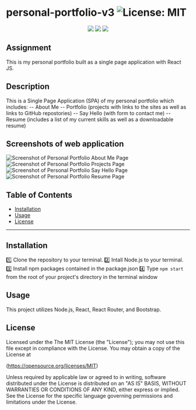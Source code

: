 # personal-portfolio-v3 ![License: MIT](https://img.shields.io/badge/License-MIT-yellow.svg)

  <p align="center">
    <img src="https://img.shields.io/badge/Javascript-yellow" />
    <img src="https://img.shields.io/badge/-Node.js-green" />
    <img src="https://img.shields.io/badge/-React-blue" />

## Assignment
  This is my personal portfolio built as a single page application with React JS. 
  
## Description
  This is a Single Page Application \(SPA\) of my personal portfolio which includes:
  -- About Me 
  -- Portfolio \(projects with links to the sites as well as links to GitHub repostories\)
  -- Say Hello \(with form to contact me\)
  -- Resume \(includes a list of my current skills as well as a downloadable resume\)

## Screenshots of web application 

![Screenshot of Personal Portfolio About Me Page](./assets/images/screenshot-about-me.png)
![Screenshot of Personal Portfolio Projects Page](./assets/images/screenshot-projects.png)
![Screenshot of Personal Portfolio Say Hello Page](./assets/images/screenshot-contact.png)
![Screenshot of Personal Portfolio Resume Page](./assets/images/screenshot-resume.png)

## Table of Contents

* [Installation](#installation)
* [Usage](#usage)
* [License](#license)

* * *

## Installation
  :one: Clone the repository to your terminal. 
  :two: Intall Node.js to your terminal. 
  :three: Install npm packages contained in the package.json
  :four: Type `npm start` from the root of your project's directory in the terminal window

## Usage
   This project utilizes Node.js, React, React Router, and Bootstrap. 
 
## License  
  
Licensed under the The MIT License (the "License");
you may not use this file except in compliance with the License.
You may obtain a copy of the License at

(https://opensource.org/licenses/MIT)

Unless required by applicable law or agreed to in writing, software
distributed under the License is distributed on an "AS IS" BASIS,
WITHOUT WARRANTIES OR CONDITIONS OF ANY KIND, either express or implied.
See the License for the specific language governing permissions and
limitations under the License.

    
